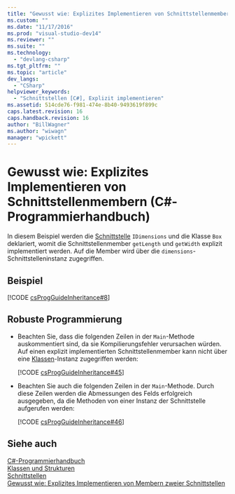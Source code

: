 ```yaml
---
title: "Gewusst wie: Explizites Implementieren von Schnittstellenmembern (C#-Programmierhandbuch) | Microsoft Docs"
ms.custom: ""
ms.date: "11/17/2016"
ms.prod: "visual-studio-dev14"
ms.reviewer: ""
ms.suite: ""
ms.technology: 
  - "devlang-csharp"
ms.tgt_pltfrm: ""
ms.topic: "article"
dev_langs: 
  - "CSharp"
helpviewer_keywords: 
  - "Schnittstellen [C#], Explizit implementieren"
ms.assetid: 514cde76-f981-474e-8b40-9493619f899c
caps.latest.revision: 16
caps.handback.revision: 16
author: "BillWagner"
ms.author: "wiwagn"
manager: "wpickett"
---
```

# Gewusst wie: Explizites Implementieren von Schnittstellenmembern (C#-Programmierhandbuch)
In diesem Beispiel werden die [Schnittstelle](../../../csharp/language-reference/keywords/interface.md) `IDimensions` und die Klasse `Box` deklariert, womit die Schnittstellenmember `getLength` und `getWidth` explizit implementiert werden.  Auf die Member wird über die `dimensions`\-Schnittstelleninstanz zugegriffen.  
  
## Beispiel  
 [!CODE [csProgGuideInheritance#8](../CodeSnippet/VS_Snippets_VBCSharp/csProgGuideInheritance#8)]  
  
## Robuste Programmierung  
  
-   Beachten Sie, dass die folgenden Zeilen in der `Main`\-Methode auskommentiert sind, da sie Kompilierungsfehler verursachen würden.  Auf einen explizit implementierten Schnittstellenmember kann nicht über eine [Klassen](../../../csharp/language-reference/keywords/class.md)\-Instanz zugegriffen werden:  
  
     [!CODE [csProgGuideInheritance#45](../CodeSnippet/VS_Snippets_VBCSharp/csProgGuideInheritance#45)]  
  
-   Beachten Sie auch die folgenden Zeilen in der `Main`\-Methode. Durch diese Zeilen werden die Abmessungen des Felds erfolgreich ausgegeben, da die Methoden von einer Instanz der Schnittstelle aufgerufen werden:  
  
     [!CODE [csProgGuideInheritance#46](../CodeSnippet/VS_Snippets_VBCSharp/csProgGuideInheritance#46)]  
  
## Siehe auch  
 [C\#\-Programmierhandbuch](../../../csharp/programming-guide/index.md)   
 [Klassen und Strukturen](../../../csharp/programming-guide/classes-and-structs/index.md)   
 [Schnittstellen](../../../csharp/programming-guide/interfaces/index.md)   
 [Gewusst wie: Explizites Implementieren von Membern zweier Schnittstellen](../../../csharp/programming-guide/interfaces/how-to-explicitly-implement-members-of-two-interfaces.md)